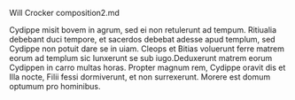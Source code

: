 Will Crocker composition2.md

Cydippe misit bovem in agrum, sed ei non retulerunt ad tempum. Ritiualia debebant duci tempore, et sacerdos debebat adesse apud templum, sed Cydippe non potuit dare se in uiam. Cleops et Bitias voluerunt ferre matrem eorum ad templum sic Iunxerunt se sub iugo.Deduxerunt matrem eorum Cydippen in carro multas horas. Propter magnum rem, Cydippe oravit dis et Illa nocte, Filii fessi dormiverunt, et non surrexerunt. Morere est domum optumum pro hominibus. 
